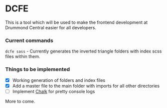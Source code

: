 DCFE
=================

This is a tool which will be used to make the frontend development at Drummond Central easier for all developers.

### Current commands

`dcfe sass` - Currently generates the inverted triangle folders with index scss files within them.

### Things to be implemented

- [x] Working generation of folders and index files
- [x] Add a master file to the main folder with imports for all other directories 
- [ ] Implement [Chalk]([https://link-url-here.org](https://github.com/chalk/chalk)) for pretty console logs

More to come.
